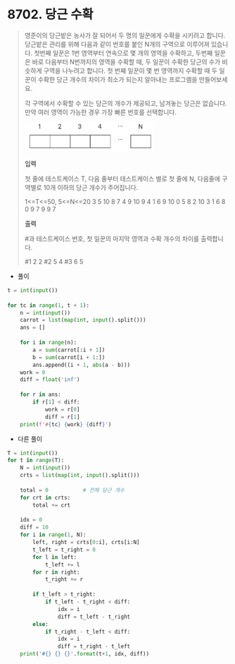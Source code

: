 # 8702. 당근 수확

> 영준이의 당근밭은 농사가 잘 되어서 두 명의 일꾼에게 수확을 시키려고 합니다. 당근밭은 관리를 위해 다음과 같이 번호를 붙인 N개의 구역으로 이루어져 있습니다. 첫번째 일꾼은 1번 영역부터 연속으로 몇 개의 영역을 수확하고, 두번째 일꾼은 바로 다음부터 N번까지의 영역을 수확할 때, 두 일꾼이 수확한 당근의 수가 비슷하게 구역을 나누려고 합니다. 첫 번째 일꾼이 몇 번 영역까지 수확할 때 두 일꾼이 수확한 당근 개수의 차이가 최소가 되는지 알아내는 프로그램을 만들어보세요.
>
> 각 구역에서 수확할 수 있는 당근의 개수가 제공되고, 남겨놓는 당근은 없습니다.
> 만약 여러 영역이 가능한 경우 가장 빠른 번호를 선택합니다.
>
> ![image-20210822201536660](08702-당근_수확.assets/image-20210822201536660.png)
>
> **입력**
>
> 첫 줄에 테스트케이스 T, 다음 줄부터 테스트케이스 별로 첫 줄에 N, 다음줄에 구역별로 10개 이하의 당근 개수가 주어집니다.
>
> 1<=T<=50, 5<=N<=20
> 3
> 5
> 10 8 7 4 9
> 10
> 9 4 1 6 9 10 0 5 8 2
> 10
> 3 1 6 8 0 9 7 9 9 7
>
> **출력**
>
> \#과 테스트케이스 번호, 첫 일꾼의 마지막 영역과 수확 개수의 차이를 출력합니다.
>
> \#1 2 2
> \#2 5 4
> \#3 6 5

- 풀이

```python
t = int(input())

for tc in range(1, t + 1):
    n = int(input())
    carrot = list(map(int, input().split()))
    ans = []

    for i in range(n):
        a = sum(carrot[:i + 1])
        b = sum(carrot[i + 1:])
        ans.append((i + 1, abs(a - b)))
    work = 0
    diff = float('inf')

    for r in ans:
        if r[1] < diff:
            work = r[0]
            diff = r[1]
    print(f'#{tc} {work} {diff}')
```

- 다른 풀이

```python
T = int(input())
for t in range(T):
    N = int(input())
    crts = list(map(int, input().split()))
 
    total = 0           # 전체 당근 개수
    for crt in crts:
        total += crt
 
    idx = 0
    diff = 10
    for i in range(1, N):
        left, right = crts[0:i], crts[i:N]
        t_left = t_right = 0
        for l in left:
            t_left += l
        for r in right:
            t_right += r
 
        if t_left > t_right:
            if t_left - t_right < diff:
                idx = i
                diff = t_left - t_right
        else:
            if t_right - t_left < diff:
                idx = i
                diff = t_right - t_left
    print('#{} {} {}'.format(t+1, idx, diff))
```

